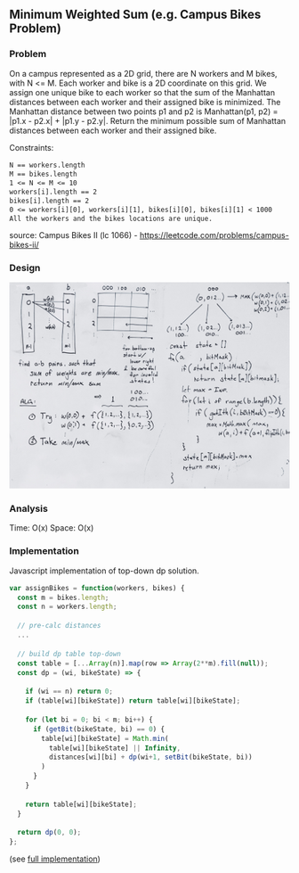 ## Minimum Weighted Sum (e.g. Campus Bikes Problem)

### Problem

On a campus represented as a 2D grid, there are N workers and M bikes, with N <= M. Each worker and bike is a 2D coordinate on this grid. We assign one unique bike to each worker so that the sum of the Manhattan distances between each worker and their assigned bike is minimized. The Manhattan distance between two points p1 and p2 is Manhattan(p1, p2) = |p1.x - p2.x| + |p1.y - p2.y|. Return the minimum possible sum of Manhattan distances between each worker and their assigned bike.

Constraints:

```
N == workers.length
M == bikes.length
1 <= N <= M <= 10
workers[i].length == 2
bikes[i].length == 2
0 <= workers[i][0], workers[i][1], bikes[i][0], bikes[i][1] < 1000
All the workers and the bikes locations are unique.
```

source: Campus Bikes II (lc 1066) - https://leetcode.com/problems/campus-bikes-ii/

### Design

![](../../images/campus_bikes_2.jpg)

### Analysis

Time: O(x)
Space: O(x)

### Implementation

Javascript implementation of top-down dp solution.

```js
var assignBikes = function(workers, bikes) {
  const m = bikes.length;
  const n = workers.length;

  // pre-calc distances
  ...

  // build dp table top-down
  const table = [...Array(n)].map(row => Array(2**m).fill(null));
  const dp = (wi, bikeState) => {

    if (wi == n) return 0;
    if (table[wi][bikeState]) return table[wi][bikeState];

    for (let bi = 0; bi < m; bi++) {
      if (getBit(bikeState, bi) == 0) {
        table[wi][bikeState] = Math.min(
          table[wi][bikeState] || Infinity,
          distances[wi][bi] + dp(wi+1, setBit(bikeState, bi))
        )
      }
    }

    return table[wi][bikeState];
  }

  return dp(0, 0);
};
```
(see [full implementation](../../javascript/searching_and_sorting/campus_bikes_2.js))
